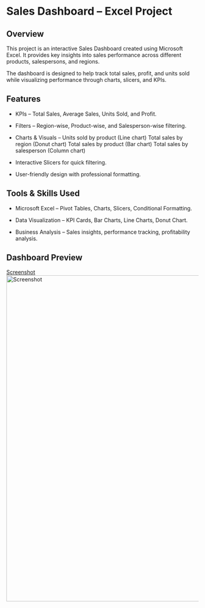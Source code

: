 # Sales Dashboard – Excel Project
## Overview

This project is an interactive Sales Dashboard created using Microsoft Excel.
It provides key insights into sales performance across different products, salespersons, and regions.

The dashboard is designed to help track total sales, profit, and units sold while visualizing performance through charts, slicers, and KPIs.

## Features

* KPIs – Total Sales, Average Sales, Units Sold, and Profit.

* Filters – Region-wise, Product-wise, and Salesperson-wise filtering.

* Charts & Visuals –
    Units sold by product (Line chart)
    Total sales by region (Donut chart)
    Total sales by product (Bar chart)
    Total sales by salesperson (Column chart)
    
* Interactive Slicers for quick filtering.

* User-friendly design with professional formatting.

## Tools & Skills Used

* Microsoft Excel – Pivot Tables, Charts, Slicers, Conditional Formatting.

* Data Visualization – KPI Cards, Bar Charts, Line Charts, Donut Chart.

* Business Analysis – Sales insights, performance tracking, profitability analysis.

## Dashboard Preview

[Screenshot](https://github.com/Shekkinah2/Sales-Dashboard/blob/main/Screenshot.png)
<img width="1235" height="853" alt="Screenshot" src="https://github.com/user-attachments/assets/c1da54e8-9876-4151-9900-c26e1beb8e9b" />


